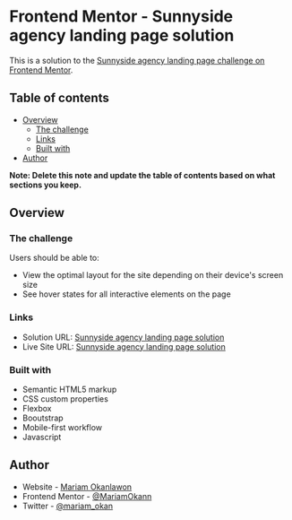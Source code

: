 # Frontend Mentor - Sunnyside agency landing page solution

This is a solution to the [Sunnyside agency landing page challenge on Frontend Mentor](https://www.frontendmentor.io/challenges/sunnyside-agency-landing-page-7yVs3B6ef).
## Table of contents

- [Overview](#overview)
  - [The challenge](#the-challenge)
  - [Links](#links)
  - [Built with](#built-with)
- [Author](#author)

**Note: Delete this note and update the table of contents based on what sections you keep.**

## Overview

### The challenge

Users should be able to:

- View the optimal layout for the site depending on their device's screen size
- See hover states for all interactive elements on the page

### Links

- Solution URL: [Sunnyside agency landing page solution](https://your-solution-url.com)
- Live Site URL: [Sunnyside agency landing page solution](https://your-live-site-url.com)


### Built with

- Semantic HTML5 markup
- CSS custom properties
- Flexbox
- Booutstrap
- Mobile-first workflow
- Javascript


## Author

- Website - [Mariam Okanlawon](https://www.your-site.com)
- Frontend Mentor - [@MariamOkann](https://www.frontendmentor.io/profile/MariamOkann)
- Twitter - [@mariam_okan](https://www.twitter.com/mariam_okan)


